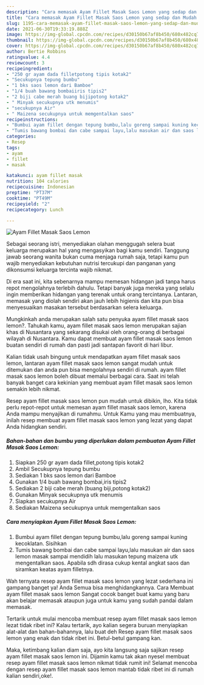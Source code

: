 ```yaml
---
description: "Cara memasak Ayam Fillet Masak Saos Lemon yang sedap dan Mudah Dibuat"
title: "Cara memasak Ayam Fillet Masak Saos Lemon yang sedap dan Mudah Dibuat"
slug: 1195-cara-memasak-ayam-fillet-masak-saos-lemon-yang-sedap-dan-mudah-dibuat
date: 2021-06-30T19:33:19.888Z
image: https://img-global.cpcdn.com/recipes/d30150b67af8b450/680x482cq70/ayam-fillet-masak-saos-lemon-foto-resep-utama.jpg
thumbnail: https://img-global.cpcdn.com/recipes/d30150b67af8b450/680x482cq70/ayam-fillet-masak-saos-lemon-foto-resep-utama.jpg
cover: https://img-global.cpcdn.com/recipes/d30150b67af8b450/680x482cq70/ayam-fillet-masak-saos-lemon-foto-resep-utama.jpg
author: Bertie Robbins
ratingvalue: 4.4
reviewcount: 3
recipeingredient:
- "250 gr ayam dada filletpotong tipis kotak2"
- "Secukupnya tepung bumbu"
- "1 bks saos lemon dari Bamboe"
- "1/4 buah bawang bombaiiris tipis2"
- "2 biji cabe merah buang bijipotong kotak2"
- " Minyak secukupnya utk menumis"
- "secukupnya Air"
- " Maizena secukupnya untuk memgentalkan saos"
recipeinstructions:
- "Bumbui ayam fillet dengan tepung bumbu,lalu goreng sampai kuning kecoklatan. Sisihkan"
- "Tumis bawang bombai dan cabe sampai layu,lalu masukan air dan saos lemon masak sampai mendidih lalu masukan tepung maizena utk mengentalkan saos. Apabila sdh dirasa cukup kental angkat saos dan siramkan keatas ayam filletnya."
categories:
- Resep
tags:
- ayam
- fillet
- masak

katakunci: ayam fillet masak 
nutrition: 104 calories
recipecuisine: Indonesian
preptime: "PT37M"
cooktime: "PT49M"
recipeyield: "2"
recipecategory: Lunch

---
```



![Ayam Fillet Masak Saos Lemon](https://img-global.cpcdn.com/recipes/d30150b67af8b450/680x482cq70/ayam-fillet-masak-saos-lemon-foto-resep-utama.jpg)

Sebagai seorang istri, menyediakan olahan menggugah selera buat keluarga merupakan hal yang mengasyikan bagi kamu sendiri. Tanggung jawab seorang  wanita bukan cuma menjaga rumah saja, tetapi kamu pun wajib menyediakan kebutuhan nutrisi tercukupi dan panganan yang dikonsumsi keluarga tercinta wajib nikmat.

Di era  saat ini, kita sebenarnya mampu memesan hidangan jadi tanpa harus repot mengolahnya terlebih dahulu. Tetapi banyak juga mereka yang selalu ingin memberikan hidangan yang terenak untuk orang tercintanya. Lantaran, memasak yang diolah sendiri akan jauh lebih higienis dan kita pun bisa menyesuaikan masakan tersebut berdasarkan selera keluarga. 



Mungkinkah anda merupakan salah satu penyuka ayam fillet masak saos lemon?. Tahukah kamu, ayam fillet masak saos lemon merupakan sajian khas di Nusantara yang sekarang disukai oleh orang-orang di berbagai wilayah di Nusantara. Kamu dapat membuat ayam fillet masak saos lemon buatan sendiri di rumah dan pasti jadi santapan favorit di hari libur.

Kalian tidak usah bingung untuk mendapatkan ayam fillet masak saos lemon, lantaran ayam fillet masak saos lemon sangat mudah untuk ditemukan dan anda pun bisa mengolahnya sendiri di rumah. ayam fillet masak saos lemon boleh dibuat memalui berbagai cara. Saat ini telah banyak banget cara kekinian yang membuat ayam fillet masak saos lemon semakin lebih nikmat.

Resep ayam fillet masak saos lemon pun mudah untuk dibikin, lho. Kita tidak perlu repot-repot untuk memesan ayam fillet masak saos lemon, karena Anda mampu menyajikan di rumahmu. Untuk Kamu yang mau membuatnya, inilah resep membuat ayam fillet masak saos lemon yang lezat yang dapat Anda hidangkan sendiri.

<!--inarticleads1-->

##### Bahan-bahan dan bumbu yang diperlukan dalam pembuatan Ayam Fillet Masak Saos Lemon:

1. Siapkan 250 gr ayam dada fillet,potong tipis kotak2
1. Ambil Secukupnya tepung bumbu
1. Sediakan 1 bks saos lemon dari Bamboe
1. Gunakan 1/4 buah bawang bombai,iris tipis2
1. Sediakan 2 biji cabe merah (buang biji,potong kotak2)
1. Gunakan  Minyak secukupnya utk menumis
1. Siapkan secukupnya Air
1. Sediakan  Maizena secukupnya untuk memgentalkan saos




<!--inarticleads2-->

##### Cara menyiapkan Ayam Fillet Masak Saos Lemon:

1. Bumbui ayam fillet dengan tepung bumbu,lalu goreng sampai kuning kecoklatan. Sisihkan
1. Tumis bawang bombai dan cabe sampai layu,lalu masukan air dan saos lemon masak sampai mendidih lalu masukan tepung maizena utk mengentalkan saos. Apabila sdh dirasa cukup kental angkat saos dan siramkan keatas ayam filletnya.




Wah ternyata resep ayam fillet masak saos lemon yang lezat sederhana ini gampang banget ya! Anda Semua bisa menghidangkannya. Cara Membuat ayam fillet masak saos lemon Sangat cocok banget buat kamu yang baru akan belajar memasak ataupun juga untuk kamu yang sudah pandai dalam memasak.

Tertarik untuk mulai mencoba membuat resep ayam fillet masak saos lemon lezat tidak ribet ini? Kalau tertarik, ayo kalian segera buruan menyiapkan alat-alat dan bahan-bahannya, lalu buat deh Resep ayam fillet masak saos lemon yang enak dan tidak ribet ini. Betul-betul gampang kan. 

Maka, ketimbang kalian diam saja, ayo kita langsung saja sajikan resep ayam fillet masak saos lemon ini. Dijamin kamu tak akan nyesel membuat resep ayam fillet masak saos lemon nikmat tidak rumit ini! Selamat mencoba dengan resep ayam fillet masak saos lemon mantab tidak ribet ini di rumah kalian sendiri,oke!.

